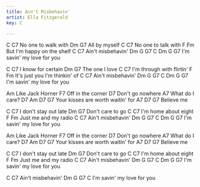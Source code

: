 ```yaml
---
title: Ain't Misbehavin'
artist: Ella Fitzgerald
key: C

---
```

C         C7
No one to walk with
Dm       G7
All by myself
C         C7
No one to talk with
        F            Fm
But I'm happy on the shelf
C          C7
Ain't misbehavin'
Dm            G    G7  C  Dm G G7
I'm savin' my love for you

C          C7
I know for certain
Dm        G7
The one I love
C                C7
I'm through with flirtin'
          F                Fm
It's just you I'm thinkin' of
C          C7
Ain't misbehavin'
Dm            G    G7  C  Dm G G7
I'm savin' my love for you

Am
Like Jack Horner
F7
Off in the corner
D7
Don't go nowhere
A7
What do I care?
D7              Am    D7      G7
Your kisses are worth waitin' for
A7 D7   G7
Believe me

C            C7
I don't stay out late
Dm            G7
Don't care to go
C         C7
I'm home about eight
     F             Fm
Just me and my radio
C          C7
Ain't misbehavin'
Dm            G    G7  C  Dm G G7
I'm savin' my love for you

Am
Like Jack Horner
F7
Off in the corner
D7
Don't go nowhere
A7
What do I care?
D7              Am    D7      G7
Your kisses are worth waitin' for
A7 D7   G7
Believe me

C            C7
I don't stay out late
Dm            G7
Don't care to go
C         C7
I'm home about eight
     F             Fm
Just me and my radio
C          C7
Ain't misbehavin'
Dm            G    G7  C  Dm G G7
I'm savin' my love for you

C          C7
Ain't misbehavin'
Dm            G    G7  C
I'm savin' my love for you

